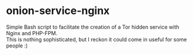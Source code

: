 # onion-service-nginx
Simple Bash script to facilitate the creation of a Tor hidden service with Nginx and PHP-FPM.  
This is nothing sophisticated, but I reckon it could come in useful for some people :)  
